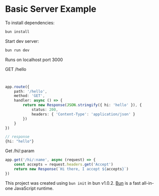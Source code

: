 # Basic Server Example

To install dependencies:

```bash
bun install
```

Start dev server:

```bash
bun run dev
```

Runs on localhost port 3000

GET /hello
```typescript


app.route({
    path: '/hello',
    method: 'GET',
    handler: async () => {
        return new Response(JSON.stringify({ hi: 'hello' }), { 
            status: 200, 
            headers: { 'Content-Type': 'application/json' } 
        })
    }
})

// response 
{hi: "hello"}
```
Get /hi/:param

```typescript
app.get('/hi/:name', async (request) => {
    const accepts = request.headers.get('Accept')
    return new Response(`Hi there, I accept ${accepts}`)
})
```

This project was created using `bun init` in bun v1.0.2. [Bun](https://bun.sh) is a fast all-in-one JavaScript runtime.